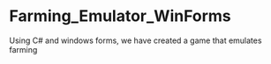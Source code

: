 # Farming_Emulator_WinForms
Using C# and windows forms, we have created a game that emulates farming
